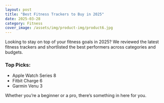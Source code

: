 ```yaml
---
layout: post
title: "Best Fitness Trackers to Buy in 2025"
date: 2025-03-28
category: Fitness
cover_image: /assets/img/product-img/product6.jpg
---
```


Looking to stay on top of your fitness goals in 2025? We reviewed the latest fitness trackers and shortlisted the best performers across categories and budgets.

### Top Picks:
- Apple Watch Series 8
- Fitbit Charge 6
- Garmin Venu 3

Whether you’re a beginner or a pro, there’s something in here for you.
